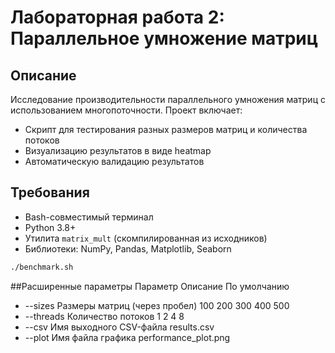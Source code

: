 # Лабораторная работа 2: Параллельное умножение матриц

## Описание
Исследование производительности параллельного умножения матриц с использованием многопоточности. Проект включает:
- Скрипт для тестирования разных размеров матриц и количества потоков
- Визуализацию результатов в виде heatmap
- Автоматическую валидацию результатов

## Требования
- Bash-совместимый терминал
- Python 3.8+
- Утилита `matrix_mult` (скомпилированная из исходников)
- Библиотеки: NumPy, Pandas, Matplotlib, Seaborn


```bash
./benchmark.sh
```

##Расширенные параметры
  Параметр	Описание	По умолчанию
- --sizes	Размеры матриц (через пробел)	100 200 300 400 500
- --threads	Количество потоков	1 2 4 8
- --csv	Имя выходного CSV-файла	results.csv
- --plot	Имя файла графика	performance_plot.png
